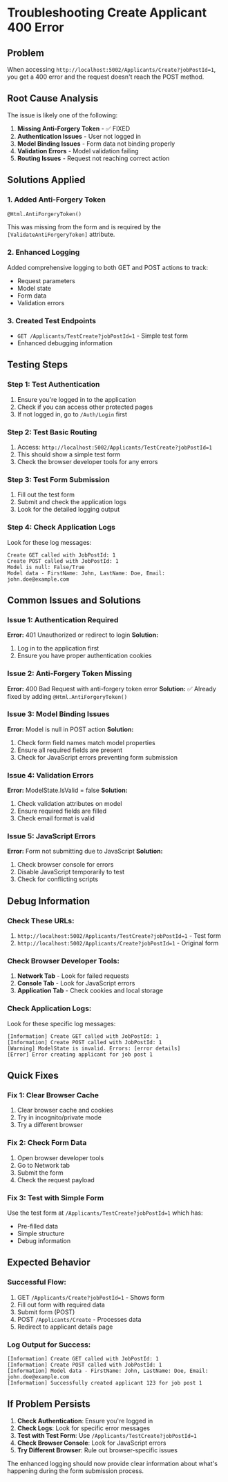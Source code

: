 # Troubleshooting Create Applicant 400 Error

## Problem

When accessing `http://localhost:5002/Applicants/Create?jobPostId=1`, you get a 400 error and the request doesn't reach the POST method.

## Root Cause Analysis

The issue is likely one of the following:

1. **Missing Anti-Forgery Token** - ✅ FIXED
2. **Authentication Issues** - User not logged in
3. **Model Binding Issues** - Form data not binding properly
4. **Validation Errors** - Model validation failing
5. **Routing Issues** - Request not reaching correct action

## Solutions Applied

### 1. Added Anti-Forgery Token

```html
@Html.AntiForgeryToken()
```

This was missing from the form and is required by the `[ValidateAntiForgeryToken]` attribute.

### 2. Enhanced Logging

Added comprehensive logging to both GET and POST actions to track:

- Request parameters
- Model state
- Form data
- Validation errors

### 3. Created Test Endpoints

- `GET /Applicants/TestCreate?jobPostId=1` - Simple test form
- Enhanced debugging information

## Testing Steps

### Step 1: Test Authentication

1. Ensure you're logged in to the application
2. Check if you can access other protected pages
3. If not logged in, go to `/Auth/Login` first

### Step 2: Test Basic Routing

1. Access: `http://localhost:5002/Applicants/TestCreate?jobPostId=1`
2. This should show a simple test form
3. Check the browser developer tools for any errors

### Step 3: Test Form Submission

1. Fill out the test form
2. Submit and check the application logs
3. Look for the detailed logging output

### Step 4: Check Application Logs

Look for these log messages:

```
Create GET called with JobPostId: 1
Create POST called with JobPostId: 1
Model is null: False/True
Model data - FirstName: John, LastName: Doe, Email: john.doe@example.com
```

## Common Issues and Solutions

### Issue 1: Authentication Required

**Error:** 401 Unauthorized or redirect to login
**Solution:**

1. Log in to the application first
2. Ensure you have proper authentication cookies

### Issue 2: Anti-Forgery Token Missing

**Error:** 400 Bad Request with anti-forgery token error
**Solution:** ✅ Already fixed by adding `@Html.AntiForgeryToken()`

### Issue 3: Model Binding Issues

**Error:** Model is null in POST action
**Solution:**

1. Check form field names match model properties
2. Ensure all required fields are present
3. Check for JavaScript errors preventing form submission

### Issue 4: Validation Errors

**Error:** ModelState.IsValid = false
**Solution:**

1. Check validation attributes on model
2. Ensure required fields are filled
3. Check email format is valid

### Issue 5: JavaScript Errors

**Error:** Form not submitting due to JavaScript
**Solution:**

1. Check browser console for errors
2. Disable JavaScript temporarily to test
3. Check for conflicting scripts

## Debug Information

### Check These URLs:

1. `http://localhost:5002/Applicants/TestCreate?jobPostId=1` - Test form
2. `http://localhost:5002/Applicants/Create?jobPostId=1` - Original form

### Check Browser Developer Tools:

1. **Network Tab** - Look for failed requests
2. **Console Tab** - Look for JavaScript errors
3. **Application Tab** - Check cookies and local storage

### Check Application Logs:

Look for these specific log messages:

```
[Information] Create GET called with JobPostId: 1
[Information] Create POST called with JobPostId: 1
[Warning] ModelState is invalid. Errors: [error details]
[Error] Error creating applicant for job post 1
```

## Quick Fixes

### Fix 1: Clear Browser Cache

1. Clear browser cache and cookies
2. Try in incognito/private mode
3. Try a different browser

### Fix 2: Check Form Data

1. Open browser developer tools
2. Go to Network tab
3. Submit the form
4. Check the request payload

### Fix 3: Test with Simple Form

Use the test form at `/Applicants/TestCreate?jobPostId=1` which has:

- Pre-filled data
- Simple structure
- Debug information

## Expected Behavior

### Successful Flow:

1. GET `/Applicants/Create?jobPostId=1` - Shows form
2. Fill out form with required data
3. Submit form (POST)
4. POST `/Applicants/Create` - Processes data
5. Redirect to applicant details page

### Log Output for Success:

```
[Information] Create GET called with JobPostId: 1
[Information] Create POST called with JobPostId: 1
[Information] Model data - FirstName: John, LastName: Doe, Email: john.doe@example.com
[Information] Successfully created applicant 123 for job post 1
```

## If Problem Persists

1. **Check Authentication**: Ensure you're logged in
2. **Check Logs**: Look for specific error messages
3. **Test with Test Form**: Use `/Applicants/TestCreate?jobPostId=1`
4. **Check Browser Console**: Look for JavaScript errors
5. **Try Different Browser**: Rule out browser-specific issues

The enhanced logging should now provide clear information about what's happening during the form submission process.
